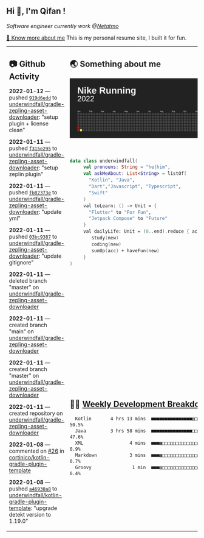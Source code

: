 <h2> Hi 👋, I'm Qifan ! </h2>
<p><em>Software engineer currently work @<a href="https://www.netatmo.com">Netatmo</a>
</em></p><p><a href="https://qifanyang.com/resume" target="_blank"> 🔭 Know more about me</a> This is my personal resume site, I built it for fun.</p>
<table><tr><td valign="top" rowspan="2">

 ## 📷 Github Activity
 <!-- githubActivity starts -->
  **2022-01-12** — pushed [`919d6edd`](https://github.com/underwindfall/gradle-zepling-asset-downloader/commit/919d6edd935db623619c89dc2e42c3d4d78fafb2) to [underwindfall/gradle-zepling-asset-downloader](https://api.github.com/repos/underwindfall/gradle-zepling-asset-downloader): "setup plugin + license clean"

  **2022-01-11** — pushed [`f315e295`](https://github.com/underwindfall/gradle-zepling-asset-downloader/commit/f315e295b75b485b838bc5e482db3eb279017581) to [underwindfall/gradle-zepling-asset-downloader](https://api.github.com/repos/underwindfall/gradle-zepling-asset-downloader): "setup zeplin plugin"

  **2022-01-11** — pushed [`fb82373e`](https://github.com/underwindfall/gradle-zepling-asset-downloader/commit/fb82373eb0c85848ff385e2c789098ffab9010cb) to [underwindfall/gradle-zepling-asset-downloader](https://api.github.com/repos/underwindfall/gradle-zepling-asset-downloader): "update yml"

  **2022-01-11** — pushed [`03bc9387`](https://github.com/underwindfall/gradle-zepling-asset-downloader/commit/03bc9387ecd990b401cc889e6c3f02a21a2ef362) to [underwindfall/gradle-zepling-asset-downloader](https://api.github.com/repos/underwindfall/gradle-zepling-asset-downloader): "update gitignore"

  **2022-01-11** — deleted branch "master" on [underwindfall/gradle-zepling-asset-downloader](https://api.github.com/repos/underwindfall/gradle-zepling-asset-downloader)

  **2022-01-11** — created branch "main" on [underwindfall/gradle-zepling-asset-downloader](https://api.github.com/repos/underwindfall/gradle-zepling-asset-downloader)

  **2022-01-11** — created branch "master" on [underwindfall/gradle-zepling-asset-downloader](https://api.github.com/repos/underwindfall/gradle-zepling-asset-downloader)

  **2022-01-11** — created repository on [underwindfall/gradle-zepling-asset-downloader](https://api.github.com/repos/underwindfall/gradle-zepling-asset-downloader)

  **2022-01-08** — commented on [#26](https://github.com/cortinico/kotlin-gradle-plugin-template/pull/26#issuecomment-1008114730) in [cortinico/kotlin-gradle-plugin-template](https://api.github.com/repos/cortinico/kotlin-gradle-plugin-template)

  **2022-01-08** — pushed [`a46930a8`](https://github.com/underwindfall/kotlin-gradle-plugin-template/commit/a46930a88f58d56f4cd084ddd4085f4e771925b4) to [underwindfall/kotlin-gradle-plugin-template](https://api.github.com/repos/underwindfall/kotlin-gradle-plugin-template): "upgrade detekt version to 1.19.0"
 <!-- githubActivity ends -->
 </td><td valign="top">

 ## 🌏 Something about me
 <!-- profile starts -->
 <a href="https://github.com/underwindfall" width="100%">
   <img src="https://github.com/underwindfall/GitHubPoster/blob/main/examples/nike.svg"/>
 </a>
 <br/>
 <br/>
 <br/>

 ```kotlin
 data class underwindfall(
      val pronouns: String = "he|him",
      val askMeAbout: List<String> = listOf(
        "Kotlin", "Java",
        "Dart","Javascript", "Typescript",
        "Swift"
      )
      val toLearn: () -> Unit = {
        "Flutter" to "For Fun",
        "Jetpack Compose" to "Future"
      }
      val dailyLife: Unit = (0..end).reduce { acc, new ->
         study(new)
         coding(new)
         sumUp(acc) + haveFun(new)
      }
 )
 ```
 <!-- profile ends -->
 </td></tr><tr><td valign="top">

 ## 🏊‍♂️ <a href="https://gist.github.com/underwindfall/377ee88ba1fabd1e93516e48ca9c61eb" target="_blank">Weekly Development Breakdown</a>
  <!-- codeTime starts -->
  ```text
    Kotlin       4 hrs 13 mins  ■■■■■■■■■■■■■■■▥□□□□□□□□  50.5%
    Java         3 hrs 58 mins  ■■■■■■■■■■■■■■■□□□□□□□□□  47.6%
    XML                 4 mins  ■■■▦□□□□□□□□□□□□□□□□□□□□   0.9%
    Markdown            3 mins  ■■■▦□□□□□□□□□□□□□□□□□□□□   0.7%
    Groovy               1 min  ■■■▥□□□□□□□□□□□□□□□□□□□□   0.4%
  ```
  <!-- codeTime starts -->
  </td></tr></table>